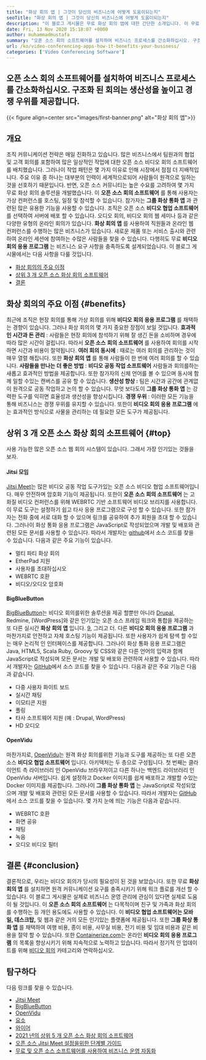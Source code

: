```yaml
---
title: "화상 회의 앱 | 그것이 당신의 비즈니스에 어떻게 도움이되는지" 
seoTitle: "화상 회의 앱 | 그것이 당신의 비즈니스에 어떻게 도움이되는지" 
description: "이 블로그 게시물은 무료 화상 회의 앱에 대한 간단한 소개입니다. 이 무료 협업 소프트웨어는 그룹 회의를위한 광범위한 기능을 제공합니다." 
date: Fri, 13 Nov 2020 15:18:07 +0000
author: muhammadmustafa
summary: "오픈 소스 회의 소프트웨어를 설치하여 비즈니스 프로세스를 간소화하십시오. 구조화 된 회의는 생산성을 높이고 경쟁 우위를 제공합니다." 
url: /ko/video-conferencing-apps-how-it-benefits-your-business/
categories: ['Video Conferencing Software']
---
```


## 오픈 소스 회의 소프트웨어를 설치하여 비즈니스 프로세스를 간소화하십시오. 구조화 된 회의는 생산성을 높이고 경쟁 우위를 제공합니다.

{{< figure align=center src="images/first-banner.png" alt="화상 회의 앱">}}


## 개요
조직 커뮤니케이션 전략은 매일 진화하고 있습니다. 많은 비즈니스에서 팀원과의 협업 및 고객 회의를 포함하여 많은 일상적인 작업에 대한 오픈 소스 비디오 회의 소프트웨어를 배치했습니다. 그러나이 작업 패턴은 몇 가지 이유로 인해 시장에서 점점 더 지배적입니다. 주요 이유 중 하나는 대부분의 인력이 세계적으로되어 사람들이 원격으로 일하는 것을 선호하기 때문입니다. 반면, 오픈 소스 커뮤니티는 높은 수요를 고려하여 몇 가지 무료 화상 회의 솔루션을 개발했습니다. 이  **오픈 소스 회의 소프트웨어** 를 통해 사용자는 가상 컨퍼런스를 호스팅, 일정 및 참석할 수 있습니다. 참가자는  **그룹 화상 통화 앱**  과 관련된 많은 유용한 기능을 사용할 수 있습니다. 조직은 오픈 소스 **비디오 협업 소프트웨어**  를 선택하여 서버에 배포 할 수 있습니다. 오디오 회의, 비디오 회의 웹 세미나 등과 같은 다양한 유형의 온라인 회의가 있습니다.
 **화상 회의 앱** 를 사용하여 직원들과 온라인 웹 컨퍼런스를 수행하는 많은 비즈니스가 있습니다. 새로운 제품 또는 서비스 출시와 관련하여 온라인 세션에 참여하는 수많은 사람들을 찾을 수 있습니다. 다행히도 무료 **비디오 회의 응용 프로그램** 는 비즈니스 요구 사항을 충족하도록 설계되었습니다. 이 블로그 게시물에서는 다음 사항을 다룰 것입니다.
  * [][1][화상 회의의 주요 이점][2]
  * [상위 3 개 오픈 소스 화상 회의 소프트웨어][3]
  * [결론][4]

## 화상 회의의 주요 이점 {#benefits}

최근에 조직은 현장 회의를 통해 가상 회의를 위해  **비디오 회의 응용 프로그램**  를 채택하는 경향이 있습니다. 그러나 화상 회의의 몇 가지 중요한 장점이 보일 것입니다.
 **효과적인 시간과 돈 관리** : 사람들은 현장 회의에 참석하기 위해 잘 생긴 돈을 소비하며 경우에 따라 많은 시간이 걸립니다. 따라서 **오픈 소스**  **회의 소프트웨어**  를 사용하여 회의를 시작하면 시간과 비용이 절약됩니다.
 **여러 회의 동시에** : 때로는 여러 회의를 관리하는 것이 매우 열렬 해집니다. 또한 **화상 회의 앱** 를 통해 사람들이 한 번에 여러 회의를 할 수 있습니다.
 **사람들을 만나는 더 좋은 방법** : **비디오 공동 작업 소프트웨어** 사람들과 회의를하는 새롭고 효과적인 방법을 제공합니다. 또한 참가자의 신체 언어를 볼 수 있으며 동시에 함께 일할 수있는 캔버스를 공유 할 수 있습니다.
 **생산성 향상 :**  팀은 시간과 공간에 관계없이 원격으로 공동 작업하고 논의 할 수 있습니다. 무엇 보다도이 **그룹 화상 통화 앱** 는 강력한 도구를 익히면 효율성과 생산성을 향상시킵니다.
 **경쟁 우위** : 이러한 모든 기능을 통해 비즈니스는 경쟁 우위를 유지할 수 있습니다. 또한이 **비디오 회의 응용 프로그램** 에는 효과적인 방식으로 사물을 관리하는 데 필요한 모든 도구가 제공됩니다.

## 상위 3 개 오픈 소스 화상 회의 소프트웨어 {#top}

사용 가능한 많은 오픈 소스 웹 회의 시스템이 있습니다. 그래서 가장 인기있는 것들을 보자.

#### Jitsi 모임
[Jitsi Meet][5]는 많은 비디오 공동 작업 도구가있는 오픈 소스 비디오 협업 소프트웨어입니다. 매우 안전하며 암호화 기능이 제공됩니다. 또한이  **오픈 소스 회의 소프트웨어**  는 고화질 비디오 컨퍼런스를 위해 WEBRTC 기반 소프트웨어 비디오 브리지를 사용합니다. 이 무료 도구는 설정하기 쉽고 타사 응용 프로그램으로 구성 할 수 있습니다. 또한 참가자는 전화 중에 서로 대화 할 수 있으며 링크를 공유하여 추가 회원을 초대 할 수 있습니다. 그러나이 화상 통화 응용 프로그램은 JavaScript로 작성되었으며 개발 및 배포와 관련된 모든 문서를 사용할 수 있습니다. 따라서 개발자는 [github][6]에서 소스 코드를 찾을 수 있습니다. 다음과 같은 주요 기능이 있습니다.
  * 멀티 파티 화상 회의
  * EtherPad 지원
  * 사용자를 초대하십시오
  * WEBRTC 호환
  * 비디오/오디오 암호화

#### BigBlueButton
[BigBlueButton][7]는 비디오 회의를위한 솔루션을 제공 할뿐만 아니라 [Drupal][8], Redmine, [WordPress]와 같은 인기있는 오픈 소스 프레임 워크와 통합을 제공하는 또 다른 실시간  **화상 회의 앱** 입니다. [9], 그리고 더. 다른 **비디오 회의 응용 프로그램**  과 마찬가지로 안전하고 자체 호스팅 기능이 제공됩니다. 또한 사용자가 쉽게 탐색 할 수있는 매우 논리적 인 인터페이스를 제공합니다. 그러나이 화상 통화 응용 프로그램은 Java, HTML5, Scala Ruby, Groovy 및 CSS와 같은 다른 언어의 입력과 함께 JavaScript로 작성되며 모든 문서는 개발 및 배포와 관련하여 사용할 수 있습니다. 따라서 개발자는 [GitHub][10]에서 소스 코드를 찾을 수 있습니다. 다음과 같은 주요 기능은 다음과 같습니다.
  * 다중 사용자 화이트 보드
  * 실시간 채팅
  * 이모티콘 지원
  * 폴링
  * 타사 소프트웨어 지원 (예 : Drupal, WordPress)
  * HD 오디오

#### OpenVidu
마찬가지로, [OpenVidu][11]는 원격 화상 회의를위한 기능과 도구를 제공하는 또 다른 오픈 소스  **비디오 협업 소프트웨어** 입니다. 아키텍처는 두 층으로 구성됩니다. 첫 번째는 클라이언트 측 라이브러리 인 OpenVidu 브라우저이고 다른 하나는 백엔드 라이브러리 인 OpenVidu 서버입니다. 쉽게 설정하고 Docker 이미지를 쉽게 배포하고 개발할 수있는 Docker 이미지를 제공합니다. 그러나이 **그룹 화상 통화 앱**  는 JavaScript로 작성되었으며 개발 및 배포와 관련된 모든 문서를 사용할 수 있습니다. 따라서 개발자는 [GitHub][12]에서 소스 코드를 찾을 수 있습니다. 몇 가지 눈에 띄는 기능은 다음과 같습니다.
  * WEBRTC 호환
  * 화면 공유
  * 채팅
  * 녹음
  * 오디오 비디오 필터

## 결론 {#conclusion}

결론적으로, 우리는 비디오 회의가 당시의 필요성이 된 것을 보았습니다. 또한 무료  **화상 회의 앱** 를 설치하면 원격 커뮤니케이션 요구를 충족시키기 위해 워크 플로를 개선 할 수 있습니다. 이 블로그 게시물은 실제로 비즈니스 운영 관리에 관심이 있다면 실제로 도움이 될 것입니다. 이  **오픈 소스 회의 소프트웨어**  는 다목적이며 친구 및 가족과 화상 회의를 수행하는 등 개인 용도에도 사용할 수 있습니다. 이  **비디오 협업 소프트웨어는 모바일, 데스크탑,**  및 웹과 같은 거의 모든 인기있는 플랫폼에 제공됩니다. 또한 **그룹 화상 통화 앱**  를 채택하여 여행 비용, 종이 비용, 사무실 비용, 전기 비용 및 임대 비용과 같은 비용을 절약 할 수 있습니다.
또한 [Containerize.com][13]는 온라인  **비디오 회의 응용 프로그램**  의 목록을 향상시키기 위해 지속적으로 노력하고 있습니다. 따라서 정기적 인 업데이트를 위해 [비디오 회의][14] 카테고리와 연락하십시오.

## 탐구하다
다음 링크를 찾을 수 있습니다.
  * [Jitsi Meet][5]
  * [BigBlueButton][7]
  * [OpenVidu][11]
  * [요소][15]
  * [와이어][16]
  * [2021 년의 상위 5 개 오픈 소스 화상 회의 소프트웨어][17]
  * [오픈 소스 Jitsi Meet 설정을위한 단계별 가이드][18]
  * [무료 및 오픈 소스 소프트웨어를 사용하여 비즈니스 운영 자동화][19]



 [1]: #why
 [2]: #benefits
 [3]: #top
 [4]: #conclusion
 [5]: https://products.containerize.com/video-conferencing/jitsi
 [6]: https://github.com/jitsi/jitsi-meet
 [7]: https://products.containerize.com/video-conferencing/bigbluebutton
 [8]: https://products.containerize.com/content-management/drupal/
 [9]: https://products.containerize.com/blogging/wordpress/
 [10]: https://github.com/bigbluebutton/bigbluebutton
 [11]: https://products.containerize.com/video-conferencing/openvidu
 [12]: https://github.com/OpenVidu/openvidu
 [13]: https://www.containerize.com/
 [14]: https://products.containerize.com/video-conferencing/
 [15]: https://products.containerize.com/video-conferencing/element
 [16]: https://products.containerize.com/video-conferencing/wire
 [17]: https://blog.containerize.com/video-conferencing-software/top-5-open-source-video-conferencing-software-of-2021/
 [18]: https://blog.containerize.com/video-conferencing-software/how-to-set-up-open-source-jitsi-meet/
 [19]: https://blog.containerize.com/blogging/automate-business-operations-using-open-source-software/
